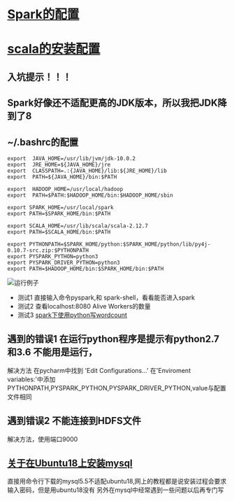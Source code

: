 # [Spark的配置](http://dblab.xmu.edu.cn/blog/1689-2/)
# [scala的安装配置](http://www.runoob.com/scala/scala-install.html)
## 入坑提示！！！
## Spark好像还不适配更高的JDK版本，所以我把JDK降到了8
## ~/.bashrc的配置
```
export  JAVA_HOME=/usr/lib/jvm/jdk-10.0.2
export  JRE_HOME=${JAVA_HOME}/jre
export  CLASSPATH=.:{JAVA_HOME}/lib:${JRE_HOME}/lib
export  PATH=${JAVA_HOME}/bin:$PATH

export  HADOOP_HOME=/usr/local/hadoop
export  PATH=$PATH:$HADOOP_HOME/bin:$HADOOP_HOME/sbin

export SPARK_HOME=/usr/local/spark
export PATH=$SPARK_HOME/bin:$PATH

export SCALA_HOME=/usr/lib/scala/scala-2.12.7
export PATH=$SCALA_HOME/bin:$PATH

export PYTHONPATH=$SPARK_HOME/python:$SPARK_HOME/python/lib/py4j-0.10.7-src.zip:$PYTHONPATH
export PYSPARK_PYTHON=python3
export PYSPARK_DRIVER_PYTHON=python3
export PATH=$HADOOP_HOME/bin:$SPARK_HOME/bin:$PATH
```
![运行例子](http://stxzyq.cn/img/sparkwdc.png)


- 测试1 直接输入命令pyspark,和 spark-shell，看看能否进入spark
- 测试2 查看localhost:8080 Alive Workers的数量
- 测试3 [spark下使用python写wordcount](https://blog.csdn.net/levy_cui/article/details/53216424)


## 遇到的错误1 在运行python程序是提示有python2.7 和3.6 不能用是运行，
解决方法 在pycharm中找到 'Edit Configurations...' 
在'Enviroment variables:'中添加PYTHONPATH,PYSPARK_PYTHON,PYSPARK_DRIVER_PYTHON,value与配置文件相同

## 遇到错误2 不能连接到HDFS文件
解决方法，使用端口9000

## [关于在Ubuntu18上安装mysql](https://blog.csdn.net/Iversonx/article/details/80341596)
直接用命令行下载的mysql5.5不适配ubuntu18,网上的教程都是说安装过程会要求输入密码，但是用ubuntu18没有
另外在mysql中经常遇到一些问题以后再专门写


